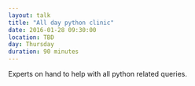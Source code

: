 ```yaml
---
layout: talk
title: "All day python clinic"
date: 2016-01-28 09:30:00
location: TBD
day: Thursday
duration: 90 minutes
---
```


Experts on hand to help with all python related queries.
